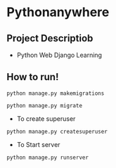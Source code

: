 # Pythonanywhere
## Project Descriptiob
  - Python Web Django Learning
## How to run!
```
python manage.py makemigrations
```
```
python manage.py migrate
```
  - To create superuser
```
python manage.py createsuperuser
```
  - To Start server
```
python manage.py runserver
```
